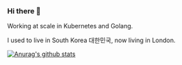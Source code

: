 ### Hi there 👋

Working at scale in Kubernetes and Golang.

I used to live in South Korea 대한민국, now living in London.

[![Anurag's github stats](https://github-readme-stats.vercel.app/api?username=markwinter&count_private=true&show_icons=true&theme=radical&include_all_commits=true)](https://github.com/anuraghazra/github-readme-stats)
